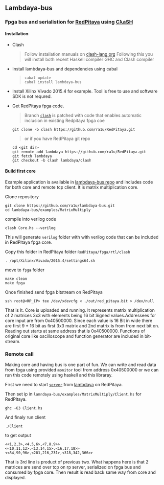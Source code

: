 Lambdaya-bus
------------

### Fpga bus and serialistion for [RedPitaya](http://redpitaya.com/) using [CλaSH](http://www.clash-lang.org/)

#### Installation

-   Clash

    > Follow installation manuals on
    > [clash-lang.org](http://www.clash-lang.org/#details) Following
    > this you will install both recent Haskell compiler GHC and Clash
    > compiler

-   Install lambdaya-bus and dependencies using cabal

    > `cabal update`\
    > `cabal install lambdaya-bus`

-   Install Xilinx Vivado 2015.4 for example. Tool is free to use and
    software SDK is not requred.

-   Get RedPitaya fpga code.

    > Branch [`clash`](https://github.com/ra1u/RedPitaya/tree/clash) is
    > patched with code that enables automatic inclusion in existing
    > Redpitaya fpga coe

        git clone -b clash https://github.com/ra1u/RedPitaya.git

    > or if you have RedPitaya git repo

        cd <git dir>
        git remote add lambdaya https://github.com/ra1u/RedPitaya.git
        git fetch lambdaya
        git checkout -b clash lambdaya/clash

#### Build first core

Example application is available in [lambdaya-bus
repo](https://github.com/ra1u/lambdaya-bus/tree/master/examples/MatrixMultiply)
and includes code for both core and remote tcp client. It is matrix
multiplication core.

Clone repository

    git clone https://github.com/ra1u/lambdaya-bus.git
    cd lambdaya-bus/examples/MatrixMultiply

compile into verilog code

    clash Core.hs --verilog

This will generate `verilog` folder with with verilog code that can be
included in RedPitaya fpga core.

Copy this folder in RedPitaya folder `RedPitaya/fpga/rtl/clash`

    . /opt/Xilinx/Vivado/2015.4/settings64.sh
     

move to `fpga` folder

    make clean
    make fpga

Once finished send fpga bitstream on RedPitaya

    ssh root@<RP_IP> tee /dev/xdevcfg < ./out/red_pitaya.bit > /dev/null

That is It. Core is uploaded and running. It represents matrix
multiplication of 2 matrices 3x3 with elements being 16 bit Signed
values.Addressees for core input are from 0x40500000. Since each value
is 16 Bit in wide there are first 9 \* 16 bit as first 3x3 matrix and
2nd matrix is from from next bit on. Reading out starts at same address
that is 0x40500000. Functions of original core like oscilloscope and
function generator are included in bit-stream.

### Remote call

Making core and having bus is one part of fun. We can write and read
data from fpga using provided `monitor` tool from address 0x40500000 or
we can run this code remotely using haskell and this libraray.

First we need to start
[`server`](https://github.com/ra1u/Lambdaya/blob/master/bin/server) from
[lambdaya](https://github.com/ra1u/Lambdaya/tree/master/bin) on
RedPitaya.

Then set ip in `lamndaya-bus/examples/MatrixMultiply/Client.hs` for
RedPitaya.

    ghc -O3 Client.hs

And finaly run client

    ./Client

to get output

    <<1,2,3>,<4,5,6>,<7,8,9>>
    <<10,11,12>,<13,14,15>,<16,17,18>>
    <<84,90,96>,<201,216,231>,<318,342,366>>

That is 3rd line is product of previous two. What happens here is that 2
matrices are send over tcp on rp server, serialized on fpga bus and
consumed by fpga core. Then result is read back same way from core and
displayed.
